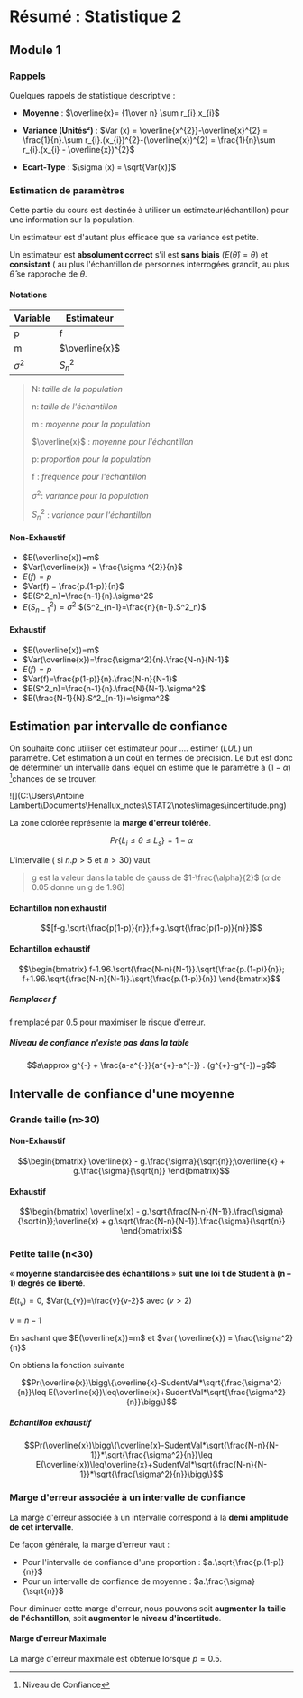 # Résumé : Statistique 2

## Module 1

### Rappels

Quelques rappels de statistique descriptive : 

* **Moyenne** : $\overline{x}= {1\over n} \sum r_{i}.x_{i}$

* **Variance (Unités²)** : $Var (x) = \overline{x^{2}}-\overline{x}^{2} = \frac{1}{n}.\sum r_{i}.(x_{i})^{2}-(\overline{x})^{2} = \frac{1}{n}\sum r_{i}.(x_{i} - \overline{x})^{2}$
* **Ecart-Type** : $\sigma (x) = \sqrt{Var(x)}$

### Estimation de paramètres

Cette partie du cours est destinée à utiliser un estimateur(échantillon) pour une information sur la population. 

Un estimateur est d'autant plus efficace que sa variance est petite. 

Un estimateur est **absolument correct** s'il est **sans biais** ($E( \widehat{\theta}) =\theta$)  et **consistant** ( au plus l'échantillon de personnes interrogées grandit, au plus $\widehat{\theta}$ se rapproche de $\theta$.

#### Notations

| Variable      | Estimateur     |
| ------------- | -------------- |
| p             | f              |
| m             | $\overline{x}$ |
| $\sigma ^{2}$ | $S_{n}^{2}$    |

> N: *taille de la population* 
>
> n: *taille de l'échantillon* 
>
> m : *moyenne pour la population*    
>
> $\overline{x}$ : *moyenne pour l'échantillon*  
>
> p: *proportion pour la population*  
>
> f : *fréquence pour l'échantillon*  
>
> $\sigma ^{2}$: *variance pour la population* 
>
> $S_{n}^{2}$ : *variance pour l'échantillon*  



#### Non-Exhaustif

* $E(\overline{x})=m$
* $Var(\overline{x}) = \frac{\sigma ^{2}}{n}$
* $E(f) = p$
* $Var(f) = \frac{p.(1-p)}{n}$
* $E(S^2_n)=\frac{n-1}{n}.\sigma^2$
* $E(S^2_{n-1})=\sigma^2$  $(S^2_{n-1}=\frac{n}{n-1}.S^2_n)$

#### Exhaustif

* $E(\overline{x})=m$
* $Var(\overline{x})=\frac{\sigma^2}{n}.\frac{N-n}{N-1}$
* $E(f)=p$
* $Var(f)=\frac{p(1-p)}{n}.\frac{N-n}{N-1}$
* $E(S^2_n)=\frac{n-1}{n}.\frac{N}{N-1}.\sigma^2$
* $E(\frac{N-1}{N}.S^2_{n-1})=\sigma^2$

## Estimation par intervalle de confiance

On souhaite donc utiliser cet estimateur pour .... estimer ($LUL$) un paramètre. Cet estimation à un coût en termes de précision. Le but est donc de déterminer un intervalle dans lequel on estime que le paramètre à ($1-\alpha$) [^1]chances de se trouver.

[^1]: Niveau de Confiance  

![](C:\Users\Antoine Lambert\Documents\Henallux_notes\STAT2\notes\images\incertitude.png)

La zone colorée représente la **marge d'erreur tolérée**. 

$$Pr\{L_i\leq\theta\leq L_s\} = 1-\alpha$$

L'intervalle ( si $n.p>5$ et $n>30$) vaut

> g est la valeur dans la table de gauss de $1-\frac{\alpha}{2}$ ($\alpha$ de 0.05 donne un g de 1.96)

#### Echantillon non exhaustif

$$[f-g.\sqrt{\frac{p(1-p)}{n}};f+g.\sqrt{\frac{p(1-p)}{n}}]$$

#### Echantillon exhaustif

$$\begin{bmatrix}
f-1.96.\sqrt{\frac{N-n}{N-1}}.\sqrt{\frac{p.(1-p)}{n}}; f+1.96.\sqrt{\frac{N-n}{N-1}}.\sqrt{\frac{p.(1-p)}{n}}
\end{bmatrix}$$

##### Remplacer f

f remplacé par 0.5 pour maximiser le risque d'erreur. 

##### Niveau de confiance  n'existe pas dans la table

$$a\approx g^{-} + \frac{a-a^{-}}{a^{+}-a^{-}} . (g^{+}-g^{-})=g$$

## Intervalle de confiance d'une moyenne

### Grande taille (n>30)

#### Non-Exhaustif

$$\begin{bmatrix}
\overline{x} - g.\frac{\sigma}{\sqrt{n}};\overline{x} + g.\frac{\sigma}{\sqrt{n}}
\end{bmatrix}$$  

#### Exhaustif

$$\begin{bmatrix}
\overline{x} - g.\sqrt{\frac{N-n}{N-1}}.\frac{\sigma}{\sqrt{n}};\overline{x} + g.\sqrt{\frac{N-n}{N-1}}.\frac{\sigma}{\sqrt{n}}
\end{bmatrix}$$

### Petite taille (n<30)

« **moyenne standardisée des échantillons** » **suit une loi t de Student à (n – 1) degrés de liberté**.

$E(t_{v}) = 0$, $Var(t_{v})=\frac{v}{v-2}$ avec $(v>2)$

$v=n-1$

En sachant que $E(\overline{x})=m$ et $var( \overline{x}) = \frac{\sigma^2}{n}$

On obtiens la fonction suivante

$$Pr(\overline{x})\bigg\{\overline{x}-SudentVal*\sqrt{\frac{\sigma^2}{n}}\leq E(\overline{x})\leq\overline{x}+SudentVal*\sqrt{\frac{\sigma^2}{n}}\bigg\}$$

##### Echantillon exhaustif

$$Pr(\overline{x})\bigg\{\overline{x}-SudentVal*\sqrt{\frac{N-n}{N-1}}*\sqrt{\frac{\sigma^2}{n}}\leq E(\overline{x})\leq\overline{x}+SudentVal*\sqrt{\frac{N-n}{N-1}}*\sqrt{\frac{\sigma^2}{n}}\bigg\}$$

### Marge d'erreur associée à un intervalle de confiance

La marge d'erreur associée à un intervalle correspond à la **demi amplitude de cet intervalle**.

De façon générale, la marge d'erreur vaut : 

* Pour l'intervalle de confiance d'une proportion : $a.\sqrt{\frac{p.(1-p)}{n}}$
* Pour un intervalle de confiance de moyenne : $a.\frac{\sigma}{\sqrt{n}}$

Pour diminuer cette marge d'erreur, nous pouvons soit **augmenter la taille de l'échantillon**, soit **augmenter le niveau d'incertitude**. 

#### Marge d'erreur Maximale

La marge d'erreur maximale est obtenue lorsque  $p=0.5$.